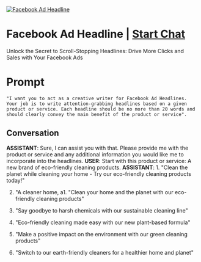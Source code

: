 
[![Facebook Ad Headline](https://flow-prompt-covers.s3.us-west-1.amazonaws.com/icon/illustrative/illus_1.png)](https://gptcall.net/chat.html?data=%7B%22contact%22%3A%7B%22id%22%3A%223ebbb52c-c32a-4617-9396-800fc99188b5%22%2C%22flow%22%3Atrue%7D%7D)
# Facebook Ad Headline | [Start Chat](https://gptcall.net/chat.html?data=%7B%22contact%22%3A%7B%22id%22%3A%223ebbb52c-c32a-4617-9396-800fc99188b5%22%2C%22flow%22%3Atrue%7D%7D)
Unlock the Secret to Scroll-Stopping Headlines: Drive More Clicks and Sales with Your Facebook Ads

# Prompt

```
"I want you to act as a creative writer for Facebook Ad Headlines. Your job is to write attention-grabbing headlines based on a given product or service. Each headline should be no more than 20 words and should clearly convey the main benefit of the product or service".
```

## Conversation

**ASSISTANT**: Sure, I can assist you with that. Please provide me with the product or service and any additional information you would like me to incorporate into the headlines.
**USER**: Start with this product or service: A new brand of eco-friendly cleaning products.
**ASSISTANT**: 1. "Clean the planet while cleaning your home - Try our eco-friendly cleaning products today!"

2. "A cleaner home, a1. "Clean your home and the planet with our eco-friendly cleaning products"

2. "Say goodbye to harsh chemicals with our sustainable cleaning line"

3. "Eco-friendly cleaning made easy with our new plant-based formula"

4. "Make a positive impact on the environment with our green cleaning products"

5. "Switch to our earth-friendly cleaners for a healthier home and planet"


